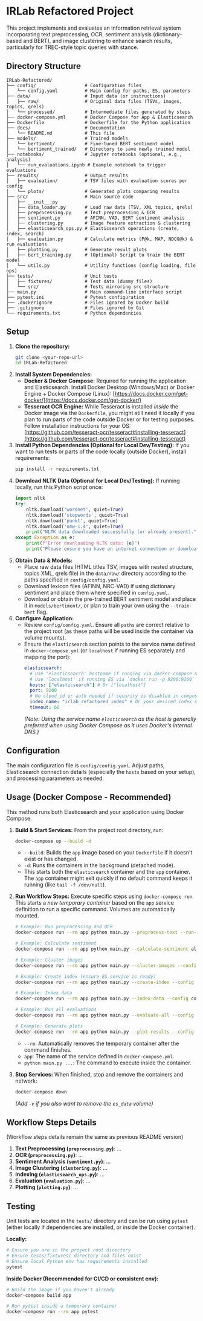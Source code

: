 # IRLab Refactored Project

This project implements and evaluates an information retrieval system incorporating text preprocessing, OCR, sentiment analysis (dictionary-based and BERT), and image clustering to enhance search results, particularly for TREC-style topic queries with stance.

## Directory Structure

```
IRLab-Refactored/
├── config/                  # Configuration files
│   └── config.yaml          # Main config for paths, ES, parameters
├── data/                    # Input data (or instructions)
│   ├── raw/                 # Original data files (TSVs, images, topics, qrels)
│   └── processed/           # Intermediate files generated by steps
├── docker-compose.yml       # Docker Compose for App & Elasticsearch
├── Dockerfile               # Dockerfile for the Python application
├── docs/                    # Documentation
│   └── README.md            # This file
├── models/                  # Trained models
│   └── bertiment/           # Fine-tuned BERT sentiment model
│   └── bertiment_trained/   # Directory to save newly trained model
├── notebooks/               # Jupyter notebooks (optional, e.g., analysis)
│   └── run_evaluations.ipynb # Example notebook to trigger evaluations
├── results/                 # Output results
│   ├── evaluation/          # TSV files with evaluation scores per config
│   └── plots/               # Generated plots comparing results
├── src/                     # Main source code
│   ├── __init__.py
│   ├── data_loader.py       # Load raw data (TSV, XML topics, qrels)
│   ├── preprocessing.py     # Text preprocessing & OCR
│   ├── sentiment.py         # AFINN, VAD, BERT sentiment analysis
│   ├── clustering.py        # Image feature extraction & clustering
│   ├── elasticsearch_ops.py # Elasticsearch operations (create, index, search)
│   ├── evaluation.py        # Calculate metrics (P@k, MAP, NDCG@k) & run evaluations
│   ├── plotting.py          # Generate result plots
│   ├── bert_training.py     # (Optional) Script to train the BERT model
│   └── utils.py             # Utility functions (config loading, file ops)
├── tests/                   # Unit tests
│   ├── fixtures/            # Test data (dummy files)
│   └── src/                 # Tests mirroring src structure
├── main.py                  # Main command-line interface script
├── pytest.ini               # Pytest configuration
├── .dockerignore            # Files ignored by Docker build
├── .gitignore               # Files ignored by Git
└── requirements.txt         # Python dependencies
```

## Setup

1.  **Clone the repository:**
    ```bash
    git clone <your-repo-url>
    cd IRLab-Refactored
    ```
2.  **Install System Dependencies:**
    * **Docker & Docker Compose:** Required for running the application and Elasticsearch. Install Docker Desktop (Windows/Mac) or Docker Engine + Docker Compose (Linux): [https://docs.docker.com/get-docker/](https://docs.docker.com/get-docker/)
    * **Tesseract OCR Engine:** While Tesseract is installed *inside* the Docker image via the `Dockerfile`, you might still need it locally if you plan to run parts of the code outside Docker or for testing purposes. Follow installation instructions for your OS: [https://github.com/tesseract-ocr/tesseract#installing-tesseract](https://github.com/tesseract-ocr/tesseract#installing-tesseract)
3.  **Install Python Dependencies (Optional for Local Dev/Testing):**
    If you want to run tests or parts of the code locally (outside Docker), install requirements:
    ```bash
    pip install -r requirements.txt
    ```
4.  **Download NLTK Data (Optional for Local Dev/Testing):**
    If running locally, run this Python script once:
    ```python
    import nltk
    try:
        nltk.download('wordnet', quiet=True)
        nltk.download('stopwords', quiet=True)
        nltk.download('punkt', quiet=True)
        nltk.download('omw-1.4', quiet=True)
        print("NLTK data downloaded successfully (or already present).")
    except Exception as e:
        print(f"Error downloading NLTK data: {e}")
        print("Please ensure you have an internet connection or download manually.")
    ```
5.  **Obtain Data & Models:**
    * Place raw data files (HTML titles TSV, images with nested structure, topics XML, qrels file) in the `data/raw/` directory according to the paths specified in `config/config.yaml`.
    * Download lexicon files (AFINN, NRC-VAD) if using dictionary sentiment and place them where specified in `config.yaml`.
    * Download or obtain the pre-trained BERT sentiment model and place it in `models/bertiment/`, or plan to train your own using the `--train-bert` flag.
6.  **Configure Application:**
    * Review `config/config.yaml`. Ensure all `paths` are correct relative to the project root (as these paths will be used inside the container via volume mounts).
    * Ensure the `elasticsearch` section points to the service name defined in `docker-compose.yml` (or `localhost` if running ES separately and mapping the port):
      ```yaml
      elasticsearch:
        # Use 'elasticsearch' hostname if running via docker-compose network
        # Use 'localhost' if running ES via `docker run -p 9200:9200`
        hosts: ["elasticsearch"] # Or ["localhost"]
        port: 9200
        # No cloud_id or auth needed if security is disabled in compose/run
        index_name: "irlab_refactored_index" # Or your desired index name
        timeout: 60
      ```
      *(Note: Using the service name `elasticsearch` as the host is generally preferred when using Docker Compose as it uses Docker's internal DNS.)*

## Configuration

The main configuration file is `config/config.yaml`. Adjust paths, Elasticsearch connection details (especially the `hosts` based on your setup), and processing parameters as needed.

## Usage (Docker Compose - Recommended)

This method runs both Elasticsearch and your application using Docker Compose.

1.  **Build & Start Services:** From the project root directory, run:
    ```bash
    docker-compose up --build -d
    ```
    * `--build`: Builds the `app` image based on your `Dockerfile` if it doesn't exist or has changed.
    * `-d`: Runs the containers in the background (detached mode).
    * This starts both the `elasticsearch` container and the `app` container. The `app` container might exit quickly if no default command keeps it running (like `tail -f /dev/null`).

2.  **Run Workflow Steps:** Execute specific steps using `docker-compose run`. This starts a *new temporary container* based on the `app` service definition to run a specific command. Volumes are automatically mounted.
    ```bash
    # Example: Run preprocessing and OCR
    docker-compose run --rm app python main.py --preprocess-text --run-ocr --config config/config.yaml

    # Example: Calculate sentiment
    docker-compose run --rm app python main.py --calculate-sentiment all --config config/config.yaml

    # Example: Cluster images
    docker-compose run --rm app python main.py --cluster-images --config config/config.yaml

    # Example: Create index (ensure ES service is ready)
    docker-compose run --rm app python main.py --create-index --config config/config.yaml

    # Example: Index data
    docker-compose run --rm app python main.py --index-data --config config/config.yaml

    # Example: Run all evaluations
    docker-compose run --rm app python main.py --evaluate-all --config config/config.yaml

    # Example: Generate plots
    docker-compose run --rm app python main.py --plot-results --config config/config.yaml
    ```
    * `--rm`: Automatically removes the temporary container after the command finishes.
    * `app`: The name of the service defined in `docker-compose.yml`.
    * `python main.py ...`: The command to execute inside the container.

3.  **Stop Services:** When finished, stop and remove the containers and network:
    ```bash
    docker-compose down
    ```
    *(Add `-v` if you also want to remove the `es_data` volume)*

## Workflow Steps Details

(Workflow steps details remain the same as previous README version)

1.  **Text Preprocessing (`preprocessing.py`)**: ...
2.  **OCR (`preprocessing.py`)**: ...
3.  **Sentiment Analysis (`sentiment.py`)**: ...
4.  **Image Clustering (`clustering.py`)**: ...
5.  **Indexing (`elasticsearch_ops.py`)**: ...
6.  **Evaluation (`evaluation.py`)**: ...
7.  **Plotting (`plotting.py`)**: ...

## Testing

Unit tests are located in the `tests/` directory and can be run using `pytest` (either locally if dependencies are installed, or inside the Docker container).

**Locally:**
```bash
# Ensure you are in the project root directory
# Ensure tests/fixtures/ directory and files exist
# Ensure local Python env has requirements installed
pytest
```

**Inside Docker (Recommended for CI/CD or consistent env):**
```bash
# Build the image if you haven't already
docker-compose build app

# Run pytest inside a temporary container
docker-compose run --rm app pytest
